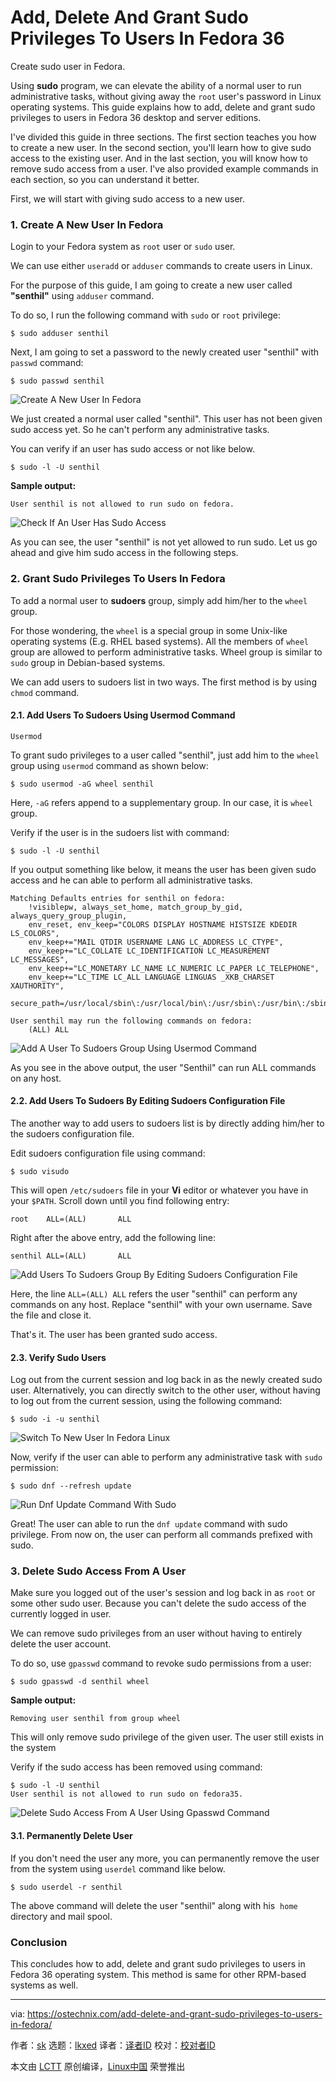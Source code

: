 [#]: subject: "Add, Delete And Grant Sudo Privileges To Users In Fedora 36"
[#]: via: "https://ostechnix.com/add-delete-and-grant-sudo-privileges-to-users-in-fedora/"
[#]: author: "sk https://ostechnix.com/author/sk/"
[#]: collector: "lkxed"
[#]: translator: " "
[#]: reviewer: " "
[#]: publisher: " "
[#]: url: " "

Add, Delete And Grant Sudo Privileges To Users In Fedora 36
======
Create sudo user in Fedora.

Using **sudo** program, we can elevate the ability of a normal user to run administrative tasks, without giving away the `root` user's password in Linux operating systems. This guide explains how to add, delete and grant sudo privileges to users in Fedora 36 desktop and server editions.

I've divided this guide in three sections. The first section teaches you how to create a new user. In the second section, you'll learn how to give sudo access to the existing user. And in the last section, you will know how to remove sudo access from a user. I've also provided example commands in each section, so you can understand it better.

First, we will start with giving sudo access to a new user.

### 1. Create A New User In Fedora

Login to your Fedora system as `root` user or `sudo` user.

We can use either `useradd` or `adduser` commands to create users in Linux.

For the purpose of this guide, I am going to create a new user called **"senthil"** using `adduser` command.

To do so, I run the following command with `sudo` or `root` privilege:

```
$ sudo adduser senthil
```

Next, I am going to set a password to the newly created user "senthil" with `passwd` command:

```
$ sudo passwd senthil
```

![Create A New User In Fedora][1]

We just created a normal user called "senthil". This user has not been given sudo access yet. So he can't perform any administrative tasks.

You can verify if an user has sudo access or not like below.

```
$ sudo -l -U senthil
```

**Sample output:**

```
User senthil is not allowed to run sudo on fedora.
```

![Check If An User Has Sudo Access][2]

As you can see, the user "senthil" is not yet allowed to run sudo. Let us go ahead and give him sudo access in the following steps.

### 2. Grant Sudo Privileges To Users In Fedora

To add a normal user to **sudoers** group, simply add him/her to the `wheel` group.

For those wondering, the `wheel` is a special group in some Unix-like operating systems (E.g. RHEL based systems). All the members of `wheel` group are allowed to perform administrative tasks. Wheel group is similar to `sudo` group in Debian-based systems.

We can add users to sudoers list in two ways. The first method is by using `chmod` command.

#### 2.1. Add Users To Sudoers Using Usermod Command

```
Usermod
```

To grant sudo privileges to a user called "senthil", just add him to the `wheel` group using `usermod` command as shown below:

```
$ sudo usermod -aG wheel senthil
```

Here, `-aG` refers append to a supplementary group. In our case, it is `wheel` group.

Verify if the user is in the sudoers list with command:

```
$ sudo -l -U senthil
```

If you output something like below, it means the user has been given sudo access and he can able to perform all administrative tasks.

```
Matching Defaults entries for senthil on fedora:
    !visiblepw, always_set_home, match_group_by_gid, always_query_group_plugin,
    env_reset, env_keep="COLORS DISPLAY HOSTNAME HISTSIZE KDEDIR LS_COLORS",
    env_keep+="MAIL QTDIR USERNAME LANG LC_ADDRESS LC_CTYPE",
    env_keep+="LC_COLLATE LC_IDENTIFICATION LC_MEASUREMENT LC_MESSAGES",
    env_keep+="LC_MONETARY LC_NAME LC_NUMERIC LC_PAPER LC_TELEPHONE",
    env_keep+="LC_TIME LC_ALL LANGUAGE LINGUAS _XKB_CHARSET XAUTHORITY",
    secure_path=/usr/local/sbin\:/usr/local/bin\:/usr/sbin\:/usr/bin\:/sbin\:/bin\:/var/lib/snapd/snap/bin

User senthil may run the following commands on fedora:
    (ALL) ALL
```

![Add A User To Sudoers Group Using Usermod Command][3]

As you see in the above output, the user "Senthil" can run ALL commands on any host.

#### 2.2. Add Users To Sudoers By Editing Sudoers Configuration File

The another way to add users to sudoers list is by directly adding him/her to the sudoers configuration file.

Edit sudoers configuration file using command:

```
$ sudo visudo
```

This will open `/etc/sudoers` file in your **Vi** editor or whatever you have in your `$PATH`. Scroll down until you find following entry:

```
root    ALL=(ALL)       ALL
```

Right after the above entry, add the following line:

```
senthil ALL=(ALL)       ALL
```

![Add Users To Sudoers Group By Editing Sudoers Configuration File][4]

Here, the line `ALL=(ALL) ALL` refers the user "senthil" can perform any commands on any host. Replace "senthil" with your own username. Save the file and close it.

That's it. The user has been granted sudo access.

#### 2.3. Verify Sudo Users

Log out from the current session and log back in as the newly created sudo user. Alternatively, you can directly switch to the other user, without having to log out from the current session, using the following command:

```
$ sudo -i -u senthil
```

![Switch To New User In Fedora Linux][5]

Now, verify if the user can able to perform any administrative task with `sudo` permission:

```
$ sudo dnf --refresh update
```

![Run Dnf Update Command With Sudo][6]

Great! The user can able to run the `dnf update` command with sudo privilege. From now on, the user can perform all commands prefixed with sudo.

### 3. Delete Sudo Access From A User

Make sure you logged out of the user's session and log back in as `root` or some other sudo user. Because you can't delete the sudo access of the currently logged in user.

We can remove sudo privileges from an user without having to entirely delete the user account.

To do so, use `gpasswd` command to revoke sudo permissions from a user:

```
$ sudo gpasswd -d senthil wheel
```

**Sample output:**

```
Removing user senthil from group wheel
```

This will only remove sudo privilege of the given user. The user still exists in the system

Verify if the sudo access has been removed using command:

```
$ sudo -l -U senthil
User senthil is not allowed to run sudo on fedora35.
```

![Delete Sudo Access From A User Using Gpasswd Command][7]

#### 3.1. Permanently Delete User

If you don't need the user any more, you can permanently remove the user from the system using `userdel` command like below.

```
$ sudo userdel -r senthil
```

The above command will delete the user "senthil" along with his  `home` directory and mail spool.

### Conclusion

This concludes how to add, delete and grant sudo privileges to users in Fedora 36 operating system. This method is same for other RPM-based systems as well.

--------------------------------------------------------------------------------

via: https://ostechnix.com/add-delete-and-grant-sudo-privileges-to-users-in-fedora/

作者：[sk][a]
选题：[lkxed][b]
译者：[译者ID](https://github.com/译者ID)
校对：[校对者ID](https://github.com/校对者ID)

本文由 [LCTT](https://github.com/LCTT/TranslateProject) 原创编译，[Linux中国](https://linux.cn/) 荣誉推出

[a]: https://ostechnix.com/author/sk/
[b]: https://github.com/lkxed
[1]: https://ostechnix.com/wp-content/uploads/2022/05/Create-A-New-User-In-Fedora.png
[2]: https://ostechnix.com/wp-content/uploads/2022/05/Check-If-An-User-Has-Sudo-Access.png
[3]: https://ostechnix.com/wp-content/uploads/2022/05/Add-A-User-To-Sudoers-Group-Using-Usermod-Command.png
[4]: https://ostechnix.com/wp-content/uploads/2022/05/Add-Users-To-Sudoers-Group-By-Editing-Sudoers-Configuration-File.png
[5]: https://ostechnix.com/wp-content/uploads/2022/05/Switch-To-New-User-In-Fedora-Linux.png
[6]: https://ostechnix.com/wp-content/uploads/2022/05/Run-Dnf-Update-Command-With-Sudo.png
[7]: https://ostechnix.com/wp-content/uploads/2022/05/Delete-Sudo-Access-From-A-User-Using-Gpasswd-Command.png
